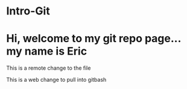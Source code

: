 # Intro-Git
# Hi, welcome to my git repo page... my name is Eric

This is a remote change to the file

This is a web change to pull into gitbash

